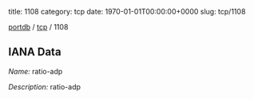title: 1108
category: tcp
date: 1970-01-01T00:00:00+0000
slug: tcp/1108

[portdb](/) / [tcp](/category/tcp.html) / 1108


## IANA Data

_Name:_ ratio-adp

_Description:_ ratio-adp

